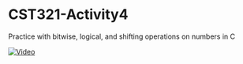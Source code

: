 # CST321-Activity4
Practice with bitwise, logical, and shifting operations on numbers in C

[![Video]()](https://www.loom.com/share/c70697f0bafc44f1ade8454a15c76d6c?sid=4038f36e-5ba6-4ffb-838a-ef145edb25d3)
